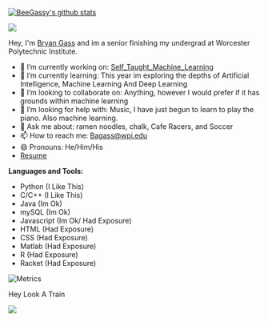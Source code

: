 [![BeeGassy's github stats](https://github-readme-stats.vercel.app/api?username=beegassy)](https://github.com/beegassy/github-readme-stats)

![](https://visitor-badge.glitch.me/badge?page_id=BeeGassy.BeeGassy)

Hey, I'm [Bryan Gass](https://beegassy.github.io/) and im a senior finishing my undergrad at Worcester Polytechnic Institute.

- 🔭 I’m currently working on: [Self_Taught_Machine_Learning](https://github.com/BeeGassy/Self_Taught_Machine_Learning)
- 🌱 I’m currently learning: This year im exploring the depths of Artificial Intelligence, Machine Learning And Deep Learning
- 👯 I’m looking to collaborate on: Anything, however I would prefer if it has grounds within machine learning
- 🤔 I’m looking for help with: Music, I have just begun to learn to play the piano. Also machine learning. 
- 💬 Ask me about: ramen noodles, chalk, Cafe Racers, and Soccer
- 📫 How to reach me: Bagass@wpi.edu
- 😄 Pronouns: He/Him/His
- [Resume](https://docs.google.com/document/d/1Jki9zG7wOyuVgG3XMfhBIXPvryDC1VXjqy1Ixrqmx5Q/edit?usp=sharing)

**Languages and Tools:** 

- Python (I Like This)
- C/C++ (I Like This)
- Java (Im Ok)
- mySQL (Im Ok)
- Javascript (Im Ok/ Had Exposure)
- HTML (Had Exposure)
- CSS (Had Exposure)
- Matlab (Had Exposure)
- R (Had Exposure)
- Racket (Had Exposure)

![Metrics](https://metrics.lecoq.io/BeeGassy?template=classic&base.activity=0&languages=1&pagespeed=1&pagespeed.detailed=false&pagespeed.screenshot=false&config.timezone=America%2FNew_York&config.animated=true)

Hey Look A Train

![](https://media.giphy.com/media/CQl0tM5gYyqQg/giphy.gif)
